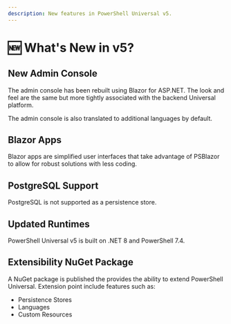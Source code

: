 ```yaml
---
description: New features in PowerShell Universal v5.
---
```


# 🆕 What's New in v5?

## New Admin Console

The admin console has been rebuilt using Blazor for ASP.NET. The look and feel are the same but more tightly associated with the backend Universal platform.

The admin console is also translated to additional languages by default.&#x20;

## Blazor Apps

Blazor apps are simplified user interfaces that take advantage of PSBlazor to allow for robust solutions with less coding.&#x20;

## PostgreSQL Support

PostgreSQL is not supported as a persistence store.&#x20;

## Updated Runtimes

PowerShell Universal v5 is built on .NET 8 and PowerShell 7.4.

## Extensibility NuGet Package

A NuGet package is published the provides the ability to extend PowerShell Universal. Extension point include features such as:

* Persistence Stores
* Languages
* Custom Resources&#x20;

